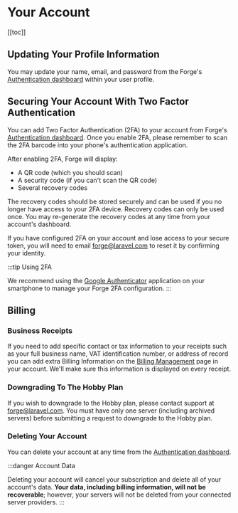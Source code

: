 # Your Account

[[toc]]

## Updating Your Profile Information

You may update your name, email, and password from the Forge's [Authentication dashboard](https://forge.laravel.com/user-profile/authentication) within your user profile.

## Securing Your Account With Two Factor Authentication

You can add Two Factor Authentication (2FA) to your account from Forge's [Authentication dashboard](https://forge.laravel.com/user-profile/authentication). Once you enable 2FA, please remember to scan the 2FA barcode into your phone's authentication application.

After enabling 2FA, Forge will display:

- A QR code (which you should scan)
- A security code (if you can't scan the QR code)
- Several recovery codes

The recovery codes should be stored securely and can be used if you no longer have access to your 2FA device. Recovery codes can only be used once. You may re-generate the recovery codes at any time from your account's dashboard.

If you have configured 2FA on your account and lose access to your secure token, you will need to email [forge@laravel.com](mailto:forge@laravel.com) to reset it by confirming your identity.

:::tip Using 2FA

We recommend using the [Google Authenticator](https://support.google.com/accounts/answer/1066447) application on your smartphone to manage your Forge 2FA configuration.
:::

## Billing

### Business Receipts

If you need to add specific contact or tax information to your receipts such as your full business name, VAT identification number, or address of record you can add extra Billing Information on the [Billing Management](https://forge.laravel.com/billing) page in your account. We'll make sure this information is displayed on every receipt.

### Downgrading To The Hobby Plan

If you wish to downgrade to the Hobby plan, please contact support at [forge@laravel.com](mailto:forge@laravel.com). You must have only one server (including archived servers) before submitting a request to downgrade to the Hobby plan.

### Deleting Your Account

You can delete your account at any time from the [Authentication dashboard](https://forge.laravel.com/user-profile/authentication).

:::danger Account Data

Deleting your account will cancel your subscription and delete all of your account's data. **Your data, including billing information, will not be recoverable**; however, your servers will not be deleted from your connected server providers.
:::
